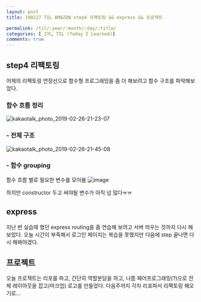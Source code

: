 ```yaml
---
layout: post
title: 190227 TIL AMAZON step4 리팩토링 && express && 프로젝트

permalink: /til/:year/:month/:day/:title/
categories: [_1막, TIL (Today I Learned)]
comments: true
---
```


## **step4 리팩토링**

어제의 리팩토링 연장선으로 함수형 프로그래밍을 좀 더 해보려고 함수 구조를 파악해보았다.  
### 함수 흐름 정리

![kakaotalk_photo_2019-02-26-21-23-07](https://user-images.githubusercontent.com/40848630/53412447-bf005780-3a0c-11e9-89ac-95923967ae7e.jpeg)

### - 전체 구조

![kakaotalk_photo_2019-02-26-21-45-08](https://user-images.githubusercontent.com/40848630/53413632-ce34d480-3a0f-11e9-9994-9f36671c7329.jpeg)

### - 함수 grouping

함수 흐름 별로 필요한 변수를 모아봄
![image](https://user-images.githubusercontent.com/40848630/53414695-a3984b00-3a12-11e9-9cc9-0ecc017f9a00.png)


하지만 constructor 두고 써야될 변수가 아직 넘 많다ㅠㅠ 


## **express**

지난 번 실습때 했던 express routing을 좀 연습해 보려고 서버 띄우는 것까지 다시 해보았다. 오늘 시간이 부족해서 로그인 페이지는 복습을 못했지만 다음에 step 끝나면 다시 해봐야겠다. 

## **프로젝트**

오늘 프로젝트는 리포를 파고, 간단히 역할분담을 하고, 나름 페어프로그래밍(?)으로 전체 레이아웃을 잡고(마크업) 로고를 만들었다. 다음주까지 각자 리포파서 리팩토링 해오기로...  
